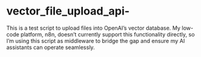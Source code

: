 # vector_file_upload_api-
This is a test script to upload files into OpenAI’s vector database. My low-code platform, n8n, doesn’t currently support this functionality directly, so I’m using this script as middleware to bridge the gap and ensure my AI assistants can operate seamlessly.
